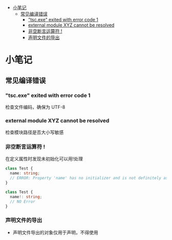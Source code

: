 <!-- TOC -->

- [小笔记](#小笔记)
    - [常见编译错误](#常见编译错误)
        - ["tsc.exe" exited with error code 1](#tscexe-exited-with-error-code-1)
        - [external module XYZ cannot be resolved](#external-module-xyz-cannot-be-resolved)
        - [非空断言运算符 !](#非空断言运算符-)
        - [声明文件的导出](#声明文件的导出)

<!-- /TOC -->

# 小笔记

## 常见编译错误

### "tsc.exe" exited with error code 1

检查文件编码，确保为 UTF-8

### external module XYZ cannot be resolved

检查模块路径是否大小写敏感

### 非空断言运算符 !

在定义属性时发现未初始化可以用!处理

```ts
class Test {
  name: string;
  // ERROR: Property 'name' has no initializer and is not definitely assigned in the constructor.
}

class Test {
  name!: string;
  // NO Error
}
```

### 声明文件的导出

- 声明文件导出的对象仅用于声明，不得使用
